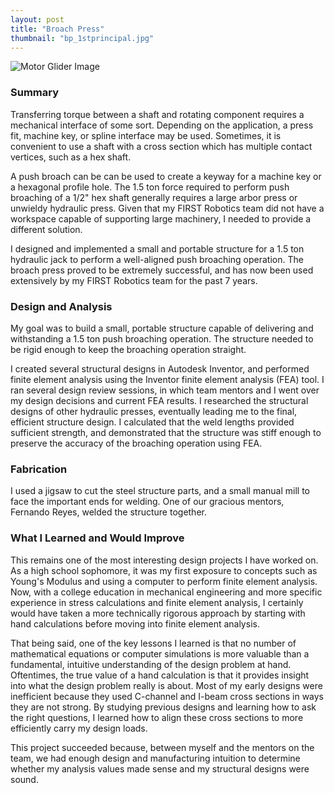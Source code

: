 ```yaml
---
layout: post
title: "Broach Press"
thumbnail: "bp_1stprincipal.jpg"
---
```

<div class="img"><img src="{{site.url}}/assets/projects/bp_1stprincipal.jpg" class="float-left w-25 mr-3 mb-3" alt="Motor Glider Image"></div>
<!--more-->
<h3>Summary</h3>
Transferring torque between a shaft and rotating component requires a mechanical interface of some sort. Depending on the application, a press fit, machine key, or spline interface may be used. Sometimes, it is convenient to use a shaft with a cross section which has multiple contact vertices, such as a hex shaft.

A push broach can be can be used to create a keyway for a machine key or a hexagonal profile hole. The 1.5 ton force required to perform push broaching of a 1/2" hex shaft generally requires a large arbor press or unwieldy hydraulic press. Given that my FIRST Robotics team did not have a workspace capable of supporting large machinery, I needed to provide a different solution.

I designed and implemented a small and portable structure for a 1.5 ton hydraulic jack to perform a well-aligned push broaching operation. The broach press proved to be extremely successful, and has now been used extensively by my FIRST Robotics team for the past 7 years.

<h3>Design and Analysis</h3>
My goal was to build a small, portable structure capable of delivering and withstanding a 1.5 ton push broaching operation. The structure needed to be rigid enough to keep the broaching operation straight.

I created several structural designs in Autodesk Inventor, and performed finite element analysis using the Inventor finite element analysis (FEA) tool. I ran several design review sessions, in which team mentors and I went over my design decisions and current FEA results. I researched the structural designs of other hydraulic presses, eventually leading me to the final, efficient structure design. I calculated that the weld lengths provided sufficient strength, and demonstrated that the structure was stiff enough to preserve the accuracy of the broaching operation using FEA.

<h3>Fabrication</h3>
I used a jigsaw to cut the steel structure parts, and a small manual mill to face the important ends for welding. One of our gracious mentors, Fernando Reyes, welded the structure together.

<h3>What I Learned and Would Improve</h3>
This remains one of the most interesting design projects I have worked on. As a high school sophomore, it was my first exposure to concepts such as Young's Modulus and using a computer to perform finite element analysis. Now, with a college education in mechanical engineering and more specific experience in stress calculations and finite element analysis, I certainly would have taken a more technically rigorous approach by starting with hand calculations before moving into finite element analysis.

That being said, one of the key lessons I learned is that no number of mathematical equations or computer simulations is more valuable than a fundamental, intuitive understanding of the design problem at hand. Oftentimes, the true value of a hand calculation is that it provides insight into what the design problem really is about. Most of my early designs were inefficient because they used C-channel and I-beam cross sections in ways they are not strong. By studying previous designs and learning how to ask the right questions, I learned how to align these cross sections to more efficiently carry my design loads.

This project succeeded because, between myself and the mentors on the team, we had enough design and manufacturing intuition to determine whether my analysis values made sense and my structural designs were sound.

<!-- <h3>Resources</h3> -->
